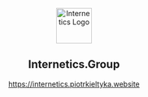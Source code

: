 <div align="center">
<img src="https://internetics.piotrkieltyka.website/assets/internetics.png" alt="Internetics Logo" width="70" style="margin-top: 25px">

## Internetics.Group

<https://internetics.piotrkieltyka.website>
</div>
